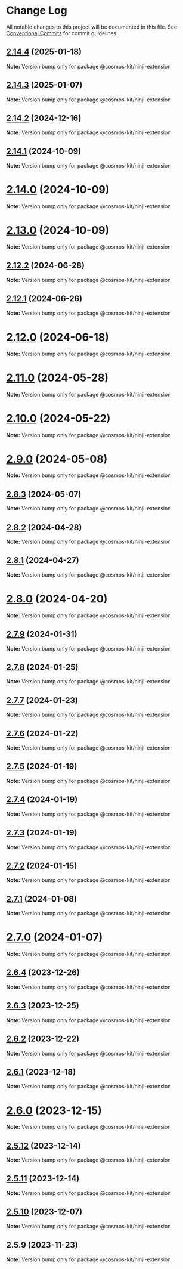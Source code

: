 # Change Log

All notable changes to this project will be documented in this file.
See [Conventional Commits](https://conventionalcommits.org) for commit guidelines.

## [2.14.4](https://github.com/hyperweb-io/cosmos-kit/compare/@cosmos-kit/ninji-extension@2.14.3...@cosmos-kit/ninji-extension@2.14.4) (2025-01-18)

**Note:** Version bump only for package @cosmos-kit/ninji-extension





## [2.14.3](https://github.com/hyperweb-io/cosmos-kit/compare/@cosmos-kit/ninji-extension@2.14.2...@cosmos-kit/ninji-extension@2.14.3) (2025-01-07)

**Note:** Version bump only for package @cosmos-kit/ninji-extension





## [2.14.2](https://github.com/hyperweb-io/cosmos-kit/compare/@cosmos-kit/ninji-extension@2.14.1...@cosmos-kit/ninji-extension@2.14.2) (2024-12-16)

**Note:** Version bump only for package @cosmos-kit/ninji-extension





## [2.14.1](https://github.com/hyperweb-io/cosmos-kit/compare/@cosmos-kit/ninji-extension@2.14.0...@cosmos-kit/ninji-extension@2.14.1) (2024-10-09)

**Note:** Version bump only for package @cosmos-kit/ninji-extension





# [2.14.0](https://github.com/hyperweb-io/cosmos-kit/compare/@cosmos-kit/ninji-extension@2.13.0...@cosmos-kit/ninji-extension@2.14.0) (2024-10-09)

**Note:** Version bump only for package @cosmos-kit/ninji-extension





# [2.13.0](https://github.com/hyperweb-io/cosmos-kit/compare/@cosmos-kit/ninji-extension@2.12.2...@cosmos-kit/ninji-extension@2.13.0) (2024-10-09)

**Note:** Version bump only for package @cosmos-kit/ninji-extension





## [2.12.2](https://github.com/hyperweb-io/cosmos-kit/compare/@cosmos-kit/ninji-extension@2.12.1...@cosmos-kit/ninji-extension@2.12.2) (2024-06-28)

**Note:** Version bump only for package @cosmos-kit/ninji-extension





## [2.12.1](https://github.com/hyperweb-io/cosmos-kit/compare/@cosmos-kit/ninji-extension@2.12.0...@cosmos-kit/ninji-extension@2.12.1) (2024-06-26)

**Note:** Version bump only for package @cosmos-kit/ninji-extension





# [2.12.0](https://github.com/hyperweb-io/cosmos-kit/compare/@cosmos-kit/ninji-extension@2.11.0...@cosmos-kit/ninji-extension@2.12.0) (2024-06-18)

**Note:** Version bump only for package @cosmos-kit/ninji-extension





# [2.11.0](https://github.com/hyperweb-io/cosmos-kit/compare/@cosmos-kit/ninji-extension@2.10.0...@cosmos-kit/ninji-extension@2.11.0) (2024-05-28)

**Note:** Version bump only for package @cosmos-kit/ninji-extension





# [2.10.0](https://github.com/hyperweb-io/cosmos-kit/compare/@cosmos-kit/ninji-extension@2.9.0...@cosmos-kit/ninji-extension@2.10.0) (2024-05-22)

**Note:** Version bump only for package @cosmos-kit/ninji-extension





# [2.9.0](https://github.com/hyperweb-io/cosmos-kit/compare/@cosmos-kit/ninji-extension@2.8.3...@cosmos-kit/ninji-extension@2.9.0) (2024-05-08)

**Note:** Version bump only for package @cosmos-kit/ninji-extension





## [2.8.3](https://github.com/hyperweb-io/cosmos-kit/compare/@cosmos-kit/ninji-extension@2.8.2...@cosmos-kit/ninji-extension@2.8.3) (2024-05-07)

**Note:** Version bump only for package @cosmos-kit/ninji-extension

## [2.8.2](https://github.com/hyperweb-io/cosmos-kit/compare/@cosmos-kit/ninji-extension@2.8.1...@cosmos-kit/ninji-extension@2.8.2) (2024-04-28)

**Note:** Version bump only for package @cosmos-kit/ninji-extension

## [2.8.1](https://github.com/hyperweb-io/cosmos-kit/compare/@cosmos-kit/ninji-extension@2.8.0...@cosmos-kit/ninji-extension@2.8.1) (2024-04-27)

**Note:** Version bump only for package @cosmos-kit/ninji-extension

# [2.8.0](https://github.com/hyperweb-io/cosmos-kit/compare/@cosmos-kit/ninji-extension@2.7.9...@cosmos-kit/ninji-extension@2.8.0) (2024-04-20)

**Note:** Version bump only for package @cosmos-kit/ninji-extension

## [2.7.9](https://github.com/hyperweb-io/cosmos-kit/compare/@cosmos-kit/ninji-extension@2.7.8...@cosmos-kit/ninji-extension@2.7.9) (2024-01-31)

**Note:** Version bump only for package @cosmos-kit/ninji-extension

## [2.7.8](https://github.com/hyperweb-io/cosmos-kit/compare/@cosmos-kit/ninji-extension@2.7.7...@cosmos-kit/ninji-extension@2.7.8) (2024-01-25)

**Note:** Version bump only for package @cosmos-kit/ninji-extension

## [2.7.7](https://github.com/hyperweb-io/cosmos-kit/compare/@cosmos-kit/ninji-extension@2.7.6...@cosmos-kit/ninji-extension@2.7.7) (2024-01-23)

**Note:** Version bump only for package @cosmos-kit/ninji-extension

## [2.7.6](https://github.com/hyperweb-io/cosmos-kit/compare/@cosmos-kit/ninji-extension@2.7.5...@cosmos-kit/ninji-extension@2.7.6) (2024-01-22)

**Note:** Version bump only for package @cosmos-kit/ninji-extension

## [2.7.5](https://github.com/hyperweb-io/cosmos-kit/compare/@cosmos-kit/ninji-extension@2.7.4...@cosmos-kit/ninji-extension@2.7.5) (2024-01-19)

**Note:** Version bump only for package @cosmos-kit/ninji-extension

## [2.7.4](https://github.com/hyperweb-io/cosmos-kit/compare/@cosmos-kit/ninji-extension@2.7.3...@cosmos-kit/ninji-extension@2.7.4) (2024-01-19)

**Note:** Version bump only for package @cosmos-kit/ninji-extension

## [2.7.3](https://github.com/hyperweb-io/cosmos-kit/compare/@cosmos-kit/ninji-extension@2.7.2...@cosmos-kit/ninji-extension@2.7.3) (2024-01-19)

**Note:** Version bump only for package @cosmos-kit/ninji-extension

## [2.7.2](https://github.com/hyperweb-io/cosmos-kit/compare/@cosmos-kit/ninji-extension@2.7.1...@cosmos-kit/ninji-extension@2.7.2) (2024-01-15)

**Note:** Version bump only for package @cosmos-kit/ninji-extension

## [2.7.1](https://github.com/hyperweb-io/cosmos-kit/compare/@cosmos-kit/ninji-extension@2.7.0...@cosmos-kit/ninji-extension@2.7.1) (2024-01-08)

**Note:** Version bump only for package @cosmos-kit/ninji-extension

# [2.7.0](https://github.com/hyperweb-io/cosmos-kit/compare/@cosmos-kit/ninji-extension@2.6.4...@cosmos-kit/ninji-extension@2.7.0) (2024-01-07)

**Note:** Version bump only for package @cosmos-kit/ninji-extension

## [2.6.4](https://github.com/hyperweb-io/cosmos-kit/compare/@cosmos-kit/ninji-extension@2.6.3...@cosmos-kit/ninji-extension@2.6.4) (2023-12-26)

**Note:** Version bump only for package @cosmos-kit/ninji-extension

## [2.6.3](https://github.com/hyperweb-io/cosmos-kit/compare/@cosmos-kit/ninji-extension@2.6.2...@cosmos-kit/ninji-extension@2.6.3) (2023-12-25)

**Note:** Version bump only for package @cosmos-kit/ninji-extension

## [2.6.2](https://github.com/hyperweb-io/cosmos-kit/compare/@cosmos-kit/ninji-extension@2.6.1...@cosmos-kit/ninji-extension@2.6.2) (2023-12-22)

**Note:** Version bump only for package @cosmos-kit/ninji-extension

## [2.6.1](https://github.com/hyperweb-io/cosmos-kit/compare/@cosmos-kit/ninji-extension@2.6.0...@cosmos-kit/ninji-extension@2.6.1) (2023-12-18)

**Note:** Version bump only for package @cosmos-kit/ninji-extension

# [2.6.0](https://github.com/hyperweb-io/cosmos-kit/compare/@cosmos-kit/ninji-extension@2.5.12...@cosmos-kit/ninji-extension@2.6.0) (2023-12-15)

**Note:** Version bump only for package @cosmos-kit/ninji-extension

## [2.5.12](https://github.com/hyperweb-io/cosmos-kit/compare/@cosmos-kit/ninji-extension@2.5.11...@cosmos-kit/ninji-extension@2.5.12) (2023-12-14)

**Note:** Version bump only for package @cosmos-kit/ninji-extension

## [2.5.11](https://github.com/hyperweb-io/cosmos-kit/compare/@cosmos-kit/ninji-extension@2.5.10...@cosmos-kit/ninji-extension@2.5.11) (2023-12-14)

**Note:** Version bump only for package @cosmos-kit/ninji-extension

## [2.5.10](https://github.com/hyperweb-io/cosmos-kit/compare/@cosmos-kit/ninji-extension@2.5.9...@cosmos-kit/ninji-extension@2.5.10) (2023-12-07)

**Note:** Version bump only for package @cosmos-kit/ninji-extension

## 2.5.9 (2023-11-23)

**Note:** Version bump only for package @cosmos-kit/ninji-extension
